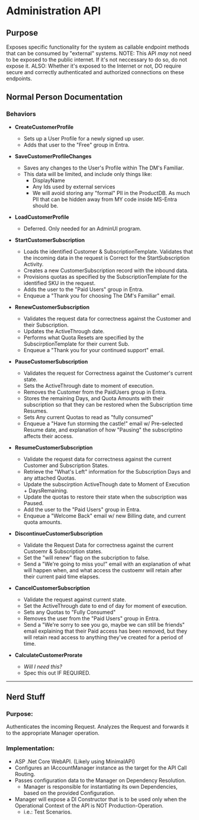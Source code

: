 # Administration API

## Purpose
Exposes specific functionality for the system as callable endpoint methods that can be consumed by "external" systems.
NOTE:  This API *may* not need to be exposed to the public internet.  If it's not neccessary to do so, do not expose it.
ALSO:  Whether it's exposed to the Internet or not, DO require secure and correctly authenticated and authorized connections on these endpoints.

## Normal Person Documentation

### Behaviors
* **CreateCustomerProfile**
  * Sets up a User Profile for a newly signed up user.
  * Adds that user to the "Free" group in Entra.
* **SaveCustomerProfileChanges**
  * Saves any changes to the User's Profile within The DM's Familiar.
  * This data will be limited, and include only things like:
    * DisplayName
    * Any Ids used by external services
    * We will avoid storing any "formal" PII in the ProductDB.  As much PII that can be hidden away from MY code inside MS-Entra should be.
* **LoadCustomerProfile**
  * Deferred.  Only needed for an AdminUI program.
  
* **StartCustomerSubscription**
  * Loads the identified Customer & SubscriptionTemplate.  Validates that the incoming data in the request is Correct for the StartSubscription Activity.
  * Creates a new CustomerSubscription record with the inbound data.
  * Provisions quotas as specified by the SubscriptionTemplate for the identified SKU in the request.
  * Adds the user to the "Paid Users" group in Entra.
  * Enqueue a "Thank you for choosing The DM's Familiar" email.
* **RenewCustomerSubscription**
  * Validates the request data for correctness against the Customer and their Subscription.
  * Updates the ActiveThrough date.
  * Performs what Quota Resets are specified by the SubscirptionTemplate for their current Sub.
  * Enqueue a "Thank you for your continued support" email.
* **PauseCustomerSubscription**
  * Validates the request for Correctness against the Customer's current state.
  * Sets the ActiveThrough date to moment of execution.
  * Removes the Customer from the PaidUsers group in Entra.
  * Stores the remaining Days, and Quota Amounts with their subscription so that they can be restored when the Subscription time Resumes.
  * Sets Any current Quotas to read as "fully consumed"
  * Enqueue a "Have fun storming the castle!" email w/ Pre-selected Resume date, and explanation of how "Pausing" the subscriptino affects their access.
* **ResumeCustomerSubscription**
  * Validate the request data for correctness against the current Customer and Subscription States.
  * Retrieve the "What's Left" information for the Subscription Days and any attached Quotas.
  * Update the subscirption ActiveThough date to Moment of Execution + DaysRemaining.
  * Update the quotas to restore their state when the subscription was Paused.
  * Add the user to the "Paid Users" group in Entra.
  * Enqueue a "Welcome Back" email w/ new Billing date, and current quota amounts.
* **DiscontinueCustomerSubscription**
  * Validate the Request Data for correctness against the current Custoemr & Subscription states.
  * Set the "will renew" flag on the subcription to false.
  * Send a "We're going to miss you!" email with an explanation of what will happen when, and what access the custoemr will retain after their current paid time elapses.
* **CancelCustomerSubscription**
  * Validate the request against current state.
  * Set the ActiveThrough date to end of day for moment of execution.
  * Sets any Quotas to "Fully Consumed"
  * Removes the user from the "Paid Users" group in Entra.
  * Send a "We're sorry to see you go, maybe we can still be friends" email explaining that their Paid access has been removed, but they will retain read access to anything they've created for a period of time.
* **CalculateCustomerProrate**
  * *Will I need this?*
  * Spec this out IF REQUIRED.

---
## Nerd Stuff

### Purpose:
Authenticates the incoming Request.
Analyzes the Request and forwards it to the appropriate Manager operation.

### Implementation:
 * ASP .Net Core WebAPI.  (Likely using MinimalAPI)
 * Configures an IAccountManager instance as the target for the API Call Routing.
 * Passes configuration data to the Manager on Dependency Resolution.
   * Manager is responsible for instantiating its own Dependencies, based on the provided Configuration.
 * Manager will expose a DI Constructor that is to be used only when the Operational Context of the API is NOT Production-Operation.
   * i.e.:  Test Scenarios. 

